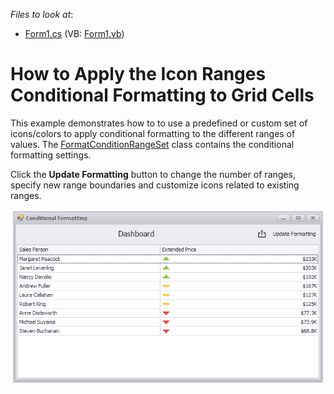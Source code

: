 <!-- default file list -->
*Files to look at*:

* [Form1.cs](./CS/Dashboard_ConditionalFormatting_Grid/Form1.cs) (VB: [Form1.vb](./VB/Dashboard_ConditionalFormatting_Grid/Form1.vb))
<!-- default file list end -->
# How to Apply the Icon Ranges Conditional Formatting to Grid Cells

This example demonstrates how to to use a predefined or custom set of icons/colors to apply conditional formatting to the different ranges of values. The [FormatConditionRangeSet](https://docs.devexpress.com/Dashboard/DevExpress.DashboardCommon.FormatConditionRangeSet) class contains the conditional formatting settings.

Click the **Update Formatting** button to change the number of ranges, specify new range boundaries and customize icons related to existing ranges.

![screenshot](/images/screenshot.png)

